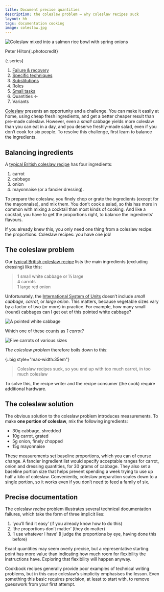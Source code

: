 ```yaml
---
title: Document precise quantities
description: the coleslaw problem – why coleslaw recipes suck
layout: hh
tags: documentation cooking
image: coleslaw.jpg
---
```


![Coleslaw mixed into a salmon rice bowl with spring onions](coleslaw.jpg)

<span>Peter Hilton</span>{:.photocredit}

{:.series}
1. [Failure & recovery](document-failure)
2. [Specific techniques](document-techniques)
3. [Substitutions](document-substitutions)
4. [Roles](document-roles)
5. [Small tasks](document-small-tasks)
6. Quantities ←
7. Variants

[Coleslaw](https://en.wikipedia.org/wiki/Coleslaw) presents an opportunity and a challenge.
You can make it easily at home, using cheap fresh ingredients,
and get a better cheaper result than pre-made coleslaw.
However, even a _small_ cabbage yields more coleslaw than you can eat in a day,
and you deserve freshly-made salad, even if you don’t cook for six people.
To resolve this challenge, first learn to balance the ingredients.

## Balancing ingredients

A [typical British coleslaw recipe](https://www.bbcgoodfood.com/recipes/classic-homemade-coleslaw)
has four ingredients:

1. carrot
2. cabbage
3. onion
4. mayonnaise (or a fancier dressing).

To prepare the coleslaw, you finely chop or grate the ingredients (except for the mayonnaise),
and mix them.
You don’t cook a salad, so this has more in common with mixing a cocktail than most kinds of cooking.
And like a cocktail, you have to get the proportions right, to balance the ingredients’ flavours.

If you already knew this, you only need one thing from a coleslaw recipe:
the proportions.
Coleslaw recipes: you have one job!

## The coleslaw problem

Our [typical British coleslaw recipe](https://www.bbcgoodfood.com/recipes/classic-homemade-coleslaw)
lists the main ingredients (excluding dressing) like this:

> 1 small white cabbage or ½ large  
> 4 carrots  
> 1 large red onion

Unfortunately, the [International System of Units](https://en.wikipedia.org/wiki/International_System_of_Units)
doesn’t include _small cabbage_, _carrot_, or _large onion_.
This matters, because vegetable sizes vary by a factor of two (or more) in practice.
For example, how many small (round) cabbages can I get out of this pointed white cabbage?

![A pointed white cabbage](cabbage.webp)

Which one of these counts as _1 carrot_?

![Five carrots of various sizes](carrot-sizes.webp)

_The coleslaw problem_ therefore boils down to this:

{:.big style="max-width:35em"}
> Coleslaw recipes suck,
> so you end up with too much carrot,
> in too much coleslaw

To solve this, the recipe writer and the recipe consumer (the cook) require additional hardware.

## The coleslaw solution

The obvious solution to the coleslaw problem introduces measurements.
To make **one portion of coleslaw**, mix the following ingredients:

* 30g cabbage, shredded
* 10g carrot, grated
* 5g onion, finely chopped
* 15g mayonnaise

These measurements set baseline proportions, which you can of course change.
A fancier ingredient list would specify acceptable ranges for carrot, onion and dressing quantities,
for 30 grams of cabbage.
They also set a baseline portion size that helps prevent spending a week trying to use up half a kilo of coleslaw.
Conveniently, coleslaw preparation scales down to a single portion, so it works even if you don’t need to feed a family of six.

## Precise documentation

The coleslaw _recipe_ problem illustrates several technical documentation failures,
which take the form of three implicit lies:

1. ‘you’ll find it easy’ (if you already know how to do this)
2. ‘the proportions don’t matter’ (they do matter)
3. ‘I use whatever I have’ (I judge the proportions by eye, having done this before)

Exact quantities may seem overly precise,
but a representative starting point has more value than indicating how much room for flexibility the instructions have.
Exploring that flexibility will happen anyway.

Cookbook recipes generally provide poor examples of technical writing problems,
but in this case coleslaw’s simplicity emphasises the lesson.
Even something this basic requires precision, at least to start with,
to remove guesswork from your first attempt.
